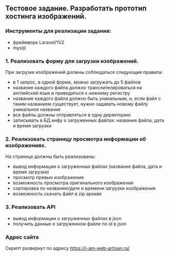## Тестовое задание. Разработать прототип хостинга изображений.


### Инструменты для реализации задания:
- фреймворк Laravel/Yii2
- mysql

### 1. Реализовать форму для загрузки изображений.
   При загрузке изображений должны соблюдаться следующие правила:
- в 1 запрос, в одной форме, можно загружать до 5 файлов
- название каждого файла должно транслителироваться на английский язык и приводиться к
  нижнему регистру
- название каждого файла должно быть уникальным, и, если файл с таким названием существует,
  нужно задавать новому файлу уникальное название
- все файлы должны отправляться в одну директорию
- записывать в БД инфу о загруженных файлах: название файла, дата и время загрузки

### 2. Реализовать страницу просмотра информации об изображениях.
   На странице должны быть реализованы:
- вывод информации о загруженных файлах (название файла, дата и время загрузки)
- просмотр превью изображения
- возможность просмотра оригинального изображения
- сортировка по названию/дате и времени загрузки изображения
- возможность скачать файл в zip архиве

### 3. Реализовать API
- вывод информации о загруженных файлах в json
- получить данные о загруженном файле по id в json

### Адрес сайта

Скрипт развернут по адресу https://i-am-web-artisan.ru/

